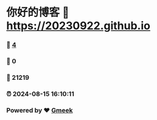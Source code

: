 # 你好的博客 :link: https://20230922.github.io 
### :page_facing_up: [4](https://20230922.github.io/tag.html) 
### :speech_balloon: 0 
### :hibiscus: 21219 
### :alarm_clock: 2024-08-15 16:10:11 
### Powered by :heart: [Gmeek](https://github.com/Meekdai/Gmeek)
